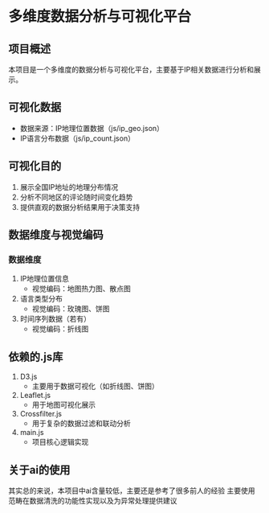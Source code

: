 # 多维度数据分析与可视化平台

## 项目概述
本项目是一个多维度的数据分析与可视化平台，主要基于IP相关数据进行分析和展示。

## 可视化数据
- 数据来源：IP地理位置数据（js/ip_geo.json）
- IP语言分布数据（js/ip_count.json）

## 可视化目的
1. 展示全国IP地址的地理分布情况
2. 分析不同地区的评论随时间变化趋势
3. 提供直观的数据分析结果用于决策支持

## 数据维度与视觉编码
### 数据维度
1. IP地理位置信息
   - 视觉编码：地图热力图、散点图
2. 语言类型分布
   - 视觉编码：玫瑰图、饼图
3. 时间序列数据（若有）
   - 视觉编码：折线图


## 依赖的.js库
1. D3.js
   - 主要用于数据可视化（如折线图、饼图）
2. Leaflet.js
   - 用于地图可视化展示
3. Crossfilter.js
   - 用于复杂的数据过滤和联动分析
4. main.js
   - 项目核心逻辑实现

## 关于ai的使用
其实总的来说，本项目中ai含量较低，主要还是参考了很多前人的经验
主要使用范畴在数据清洗的功能性实现以及为异常处理提供建议

